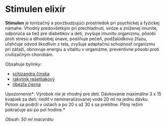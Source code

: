 Stimulen elixír
===============

**Stimulen** je tonizačný a povzbudzujúci prostriedok pri psychickej a fyzickej
námahe. Vhodný predovšetkým pri prechladnutí, viróze a zníženej imunite,
odporúča sa tiež pre diabetikov a deti, zvyšuje imunitu organizmu, pôsobí proti
stresu a dlhodobej únave, posilňuje pečeň, podžalúdkovú žľazu, uľahčuje odvod
škodlivín z tela, zvyšuje adaptačnú schopnosť organizmu pri záťaži, obnovuje
energiu a vitalitu v organizme, preventívne pôsobí proti civilizačným chorobám.

Obsahuje bylinky:

* [schizandra čínska](../bylinky/schizandra-cinska)
* [rakytník rešetliakový](../bylinky/rakytnik-resetliakovy)
* [ríbezľa čierna](../bylinky/ribezla-cierna)

Upozornenie*: Výrobok nie je vhodný pre deti. Dávkovanie maximálne 3 x 15
kvapiek za deň; riediť v nemineralizovanej vode 20 ml na jednu dávku. Potom sa
podrží v ústach a po 20 s až 30 s sa prehltne. Pitný režim pokračuje asi po pol
hodine.*

*Obsah: 50 ml macerátu*


